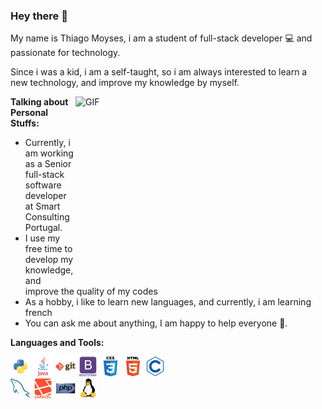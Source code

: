 ### Hey there 👋

My name is Thiago Moyses, i am a student of full-stack developer 💻 and passionate for technology.<br />

Since i was a kid, i am a self-taught, so i am always interested to learn a new technology, and improve my knowledge by myself.<br />

  <img align="right" alt="GIF" src="https://media.giphy.com/media/349qKnoIBHK1i/giphy.gif" width="400" height="300" />
  
**Talking about Personal Stuffs:**

- Currently, i am working as a Senior full-stack software developer at Smart Consulting Portugal.
- I use my free time to develop my knowledge, and improve the quality of my codes
- As a hobby, i like to learn new languages, and currently, i am learning french 
- You can ask me about anything, I am happy to help everyone 💬.

**Languages and Tools:**  

<code><img height="32" src="https://raw.githubusercontent.com/github/explore/80688e429a7d4ef2fca1e82350fe8e3517d3494d/topics/python/python.png"></code>
<code><img height="32" src="https://github.com/thiagomoyses/thiagomoyses/blob/main/java-original-wordmark.svg"></code>
<code><img height="32" src="https://raw.githubusercontent.com/github/explore/80688e429a7d4ef2fca1e82350fe8e3517d3494d/topics/git/git.png"></code>
<code><img height="32" src="https://github.com/thiagomoyses/thiagomoyses/blob/main/bootstrap-plain-wordmark.svg"></code>
<code><img height="32" src="https://github.com/thiagomoyses/thiagomoyses/blob/main/css3-original-wordmark.svg"></code>
<code><img height="32" src="https://github.com/thiagomoyses/thiagomoyses/blob/main/html5-original-wordmark.svg"></code>
<code><img height="32" src="https://github.com/thiagomoyses/thiagomoyses/blob/main/c-line.svg"></code><br>
<code><img height="32" src="https://github.com/thiagomoyses/thiagomoyses/blob/main/mysql-plain.svg"></code>
<code><img height="32" src="https://github.com/thiagomoyses/thiagomoyses/blob/main/laravel-plain-wordmark.svg"></code>
<code><img height="32" src="https://github.com/thiagomoyses/thiagomoyses/blob/main/php-original.svg"></code>
<code><img height="32" src="https://github.com/thiagomoyses/thiagomoyses/blob/main/linux-original.svg"></code>

<!----
📈 My GitHub Stats

<p align="center"> <img src="https://github-readme-stats.vercel.app/api?username=thiagomoyses&show_icons=true&theme=dracula" alt="thiagomoyses" /> ---->
